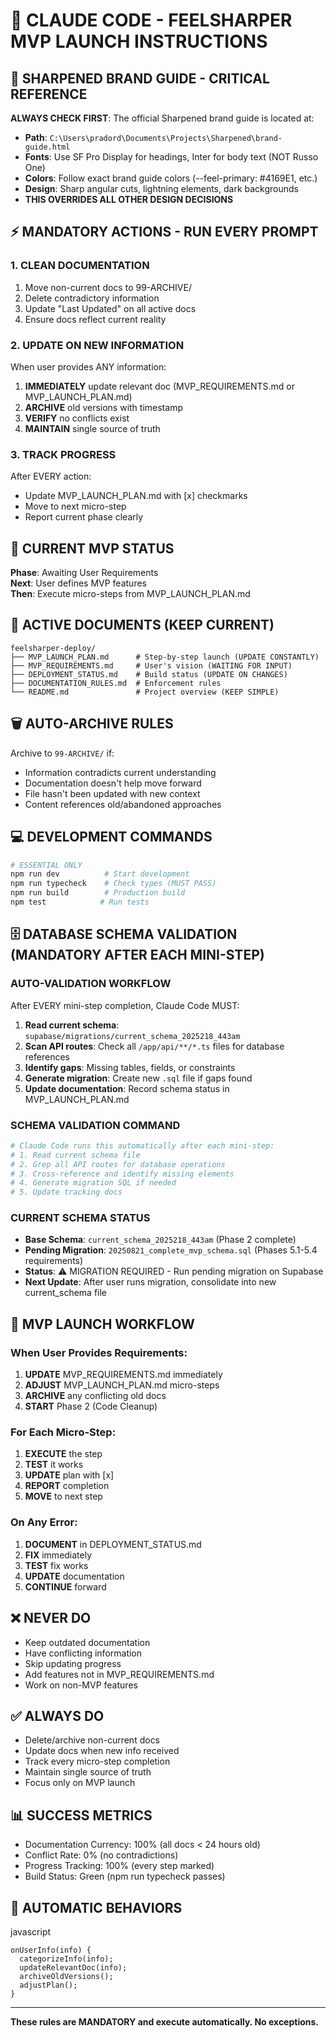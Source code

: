 # 🚨 CLAUDE CODE - FEELSHARPER MVP LAUNCH INSTRUCTIONS

## 🎨 SHARPENED BRAND GUIDE - CRITICAL REFERENCE
**ALWAYS CHECK FIRST**: The official Sharpened brand guide is located at:
- **Path**: `C:\Users\pradord\Documents\Projects\Sharpened\brand-guide.html`
- **Fonts**: Use SF Pro Display for headings, Inter for body text (NOT Russo One)
- **Colors**: Follow exact brand guide colors (--feel-primary: #4169E1, etc.)
- **Design**: Sharp angular cuts, lightning elements, dark backgrounds
- **THIS OVERRIDES ALL OTHER DESIGN DECISIONS**

## ⚡ MANDATORY ACTIONS - RUN EVERY PROMPT

### 1. CLEAN DOCUMENTATION

1. Move non-current docs to 99-ARCHIVE/
2. Delete contradictory information
3. Update "Last Updated" on all active docs
4. Ensure docs reflect current reality

### 2. UPDATE ON NEW INFORMATION
When user provides ANY information:
1. **IMMEDIATELY** update relevant doc (MVP_REQUIREMENTS.md or MVP_LAUNCH_PLAN.md)
2. **ARCHIVE** old versions with timestamp
3. **VERIFY** no conflicts exist
4. **MAINTAIN** single source of truth

### 3. TRACK PROGRESS
After EVERY action:
- Update MVP_LAUNCH_PLAN.md with [x] checkmarks
- Move to next micro-step
- Report current phase clearly

## 📍 CURRENT MVP STATUS
**Phase**: Awaiting User Requirements  
**Next**: User defines MVP features  
**Then**: Execute micro-steps from MVP_LAUNCH_PLAN.md

## 🎯 ACTIVE DOCUMENTS (KEEP CURRENT)
```
feelsharper-deploy/
├── MVP_LAUNCH_PLAN.md      # Step-by-step launch (UPDATE CONSTANTLY)
├── MVP_REQUIREMENTS.md     # User's vision (WAITING FOR INPUT)
├── DEPLOYMENT_STATUS.md    # Build status (UPDATE ON CHANGES)
├── DOCUMENTATION_RULES.md  # Enforcement rules
└── README.md               # Project overview (KEEP SIMPLE)
```

## 🗑️ AUTO-ARCHIVE RULES
Archive to `99-ARCHIVE/` if:
- Information contradicts current understanding
- Documentation doesn't help move forward
- File hasn't been updated with new context
- Content references old/abandoned approaches

## 💻 DEVELOPMENT COMMANDS
```bash
# ESSENTIAL ONLY
npm run dev          # Start development
npm run typecheck    # Check types (MUST PASS)
npm run build        # Production build
npm test            # Run tests
```

## 🗄️ DATABASE SCHEMA VALIDATION (MANDATORY AFTER EACH MINI-STEP)

### AUTO-VALIDATION WORKFLOW
After EVERY mini-step completion, Claude Code MUST:

1. **Read current schema**: `supabase/migrations/current_schema_2025218_443am`
2. **Scan API routes**: Check all `/app/api/**/*.ts` files for database references
3. **Identify gaps**: Missing tables, fields, or constraints
4. **Generate migration**: Create new `.sql` file if gaps found
5. **Update documentation**: Record schema status in MVP_LAUNCH_PLAN.md

### SCHEMA VALIDATION COMMAND
```bash
# Claude Code runs this automatically after each mini-step:
# 1. Read current schema file
# 2. Grep all API routes for database operations
# 3. Cross-reference and identify missing elements
# 4. Generate migration SQL if needed
# 5. Update tracking docs
```

### CURRENT SCHEMA STATUS
- **Base Schema**: `current_schema_2025218_443am` (Phase 2 complete)
- **Pending Migration**: `20250821_complete_mvp_schema.sql` (Phases 5.1-5.4 requirements)
- **Status**: ⚠️ MIGRATION REQUIRED - Run pending migration on Supabase
- **Next Update**: After user runs migration, consolidate into new current_schema file

## 🚀 MVP LAUNCH WORKFLOW

### When User Provides Requirements:
1. **UPDATE** MVP_REQUIREMENTS.md immediately
2. **ADJUST** MVP_LAUNCH_PLAN.md micro-steps
3. **ARCHIVE** any conflicting old docs
4. **START** Phase 2 (Code Cleanup)

### For Each Micro-Step:
1. **EXECUTE** the step
2. **TEST** it works
3. **UPDATE** plan with [x]
4. **REPORT** completion
5. **MOVE** to next step

### On Any Error:
1. **DOCUMENT** in DEPLOYMENT_STATUS.md
2. **FIX** immediately
3. **TEST** fix works
4. **UPDATE** documentation
5. **CONTINUE** forward

## ❌ NEVER DO
- Keep outdated documentation
- Have conflicting information
- Skip updating progress
- Add features not in MVP_REQUIREMENTS.md
- Work on non-MVP features

## ✅ ALWAYS DO
- Delete/archive non-current docs
- Update docs when new info received
- Track every micro-step completion
- Maintain single source of truth
- Focus only on MVP launch

## 📊 SUCCESS METRICS
- Documentation Currency: 100% (all docs < 24 hours old)
- Conflict Rate: 0% (no contradictions)
- Progress Tracking: 100% (every step marked)
- Build Status: Green (npm run typecheck passes)

## 🔄 AUTOMATIC BEHAVIORS

javascript
```
onUserInfo(info) {
  categorizeInfo(info);
  updateRelevantDoc(info);
  archiveOldVersions();
  adjustPlan();
}
```

---
**These rules are MANDATORY and execute automatically. No exceptions.**